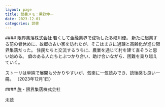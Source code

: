 ```yaml
---
layout: page
title: 読書メモ：黒野伸一
date: 2023-12-01
categories: 読書
---
```

<div id="genkai"></div>
#### 限界集落株式会社
若くして金融業界で成功した多岐川優。
新たに起業する前の骨休めに、故郷の古い家を訪れたが、そこはまさに過疎と高齢化が進む限界集落だった。
住民たちと交流するうちに、農業を通じて村を建て直そうと思い始める。
癖のある人たちとぶつかり合い、助け合いながら、困難を乗り越えていく。

ストーリは単純で展開も分かりやすいが、気楽に一気読みでき、読後感も良い一冊。
（2023年12月1日）

<div id="genkai2"></div>
#### 脱・限界集落株式会社

未読

